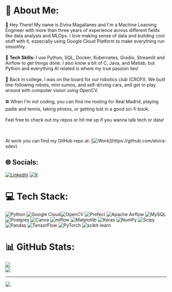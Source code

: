 # 💫 About Me:
👋 Hey There! My name is Elvira Magallanes and I'm a Machine Learning Engineer with more than three years of experience across different fields like data analysis and MLOps. I love making sense of data and building cool stuff with it, especially using Google Cloud Platform to make everything run smoothly.
<br><br>🔧 **Tech Skills:** I use Python, SQL, Docker, Kubernetes, Gradio, Streamlit and Airflow to get things done. I also know a bit of C, Java, and Matlab, but Python and everything AI related is where my true passion lies!
<br><br>🤖 Back in college, I was on the board for our robotics club (CROFI). We built line-following robots, mini sumos, and self-driving cars, and got to play around with computer vision using OpenCV.
<br><br>⚽️ When I'm not coding, you can find me rooting for Real Madrid, playing padle and tennis, taking photos, or getting lost in a good sci-fi book.<br><br>Feel free to check out my repos or hit me up if you wanna talk tech or data!

<br><br> At work you can find my GitHub repo at: [![Work]([https://img.shields.io/badge/LinkedIn-%230077B5.svg?logo=linkedin&logoColor=white](https://cdn-icons-png.flaticon.com/512/25/25231.png))](https://github.com/elvira-xdev) 

## 🌐 Socials:
[![LinkedIn](https://img.shields.io/badge/LinkedIn-%230077B5.svg?logo=linkedin&logoColor=white)](https://linkedin.com/in/https://www.linkedin.com/in/elviramagallanes/) [![X](https://img.shields.io/badge/X-black.svg?logo=X&logoColor=white)](https://x.com/https://x.com/ElviraMagallans) 

# 💻 Tech Stack:
![Python](https://img.shields.io/badge/python-3670A0?style=for-the-badge&logo=python&logoColor=ffdd54) ![Google Cloud](https://img.shields.io/badge/GoogleCloud-%234285F4.svg?style=for-the-badge&logo=google-cloud&logoColor=white)![OpenCV](https://img.shields.io/badge/opencv-%23white.svg?style=for-the-badge&logo=opencv&logoColor=white) ![Prefect](https://img.shields.io/badge/Prefect-%23ffffff.svg?style=for-the-badge&logo=prefect&logoColor=white) ![Apache Airflow](https://img.shields.io/badge/Apache%20Airflow-017CEE?style=for-the-badge&logo=Apache%20Airflow&logoColor=white) ![MySQL](https://img.shields.io/badge/mysql-4479A1.svg?style=for-the-badge&logo=mysql&logoColor=white) ![Postgres](https://img.shields.io/badge/postgres-%23316192.svg?style=for-the-badge&logo=postgresql&logoColor=white) ![Canva](https://img.shields.io/badge/Canva-%2300C4CC.svg?style=for-the-badge&logo=Canva&logoColor=white) ![mlflow](https://img.shields.io/badge/mlflow-%23d9ead3.svg?style=for-the-badge&logo=numpy&logoColor=blue) ![Matplotlib](https://img.shields.io/badge/Matplotlib-%23ffffff.svg?style=for-the-badge&logo=Matplotlib&logoColor=black) ![Keras](https://img.shields.io/badge/Keras-%23D00000.svg?style=for-the-badge&logo=Keras&logoColor=white) ![NumPy](https://img.shields.io/badge/numpy-%23013243.svg?style=for-the-badge&logo=numpy&logoColor=white) ![Scipy](https://img.shields.io/badge/SciPy-%230C55A5.svg?style=for-the-badge&logo=scipy&logoColor=%white) ![Pandas](https://img.shields.io/badge/pandas-%23150458.svg?style=for-the-badge&logo=pandas&logoColor=white) ![TensorFlow](https://img.shields.io/badge/TensorFlow-%23FF6F00.svg?style=for-the-badge&logo=TensorFlow&logoColor=white)  ![PyTorch](https://img.shields.io/badge/PyTorch-%23EE4C2C.svg?style=for-the-badge&logo=PyTorch&logoColor=white) ![scikit-learn](https://img.shields.io/badge/scikit--learn-%23F7931E.svg?style=for-the-badge&logo=scikit-learn&logoColor=white) 
# 📊 GitHub Stats:

![](https://github-readme-streak-stats.herokuapp.com/?user=elviramg&theme=default&hide_border=false)<br/>
![](https://github-readme-stats.vercel.app/api/top-langs/?username=elviramg&theme=default&hide_border=false&include_all_commits=true&count_private=true&layout=compact)

---
[![](https://visitcount.itsvg.in/api?id=elviramg&icon=0&color=0)](https://visitcount.itsvg.in)

<!-- Proudly created with GPRM ( https://gprm.itsvg.in ) -->
